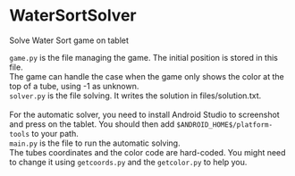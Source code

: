 # WaterSortSolver
Solve Water Sort game on tablet

`game.py` is the file managing the game. The initial position is stored in this file. \
The game can handle the case when the game only shows the color at the top of a tube, using -1 as unknown. \
`solver.py` is the file solving. It writes the solution in files/solution.txt. \
\
For the automatic solver, you need to install Android Studio to screenshot and press on the tablet. You should then add `$ANDROID_HOME$/platform-tools` to your path. \
`main.py` is the file to run the automatic solving. \
The tubes coordinates and the color code are hard-coded. You might need to change it using `getcoords.py` and the `getcolor.py` to help you.
